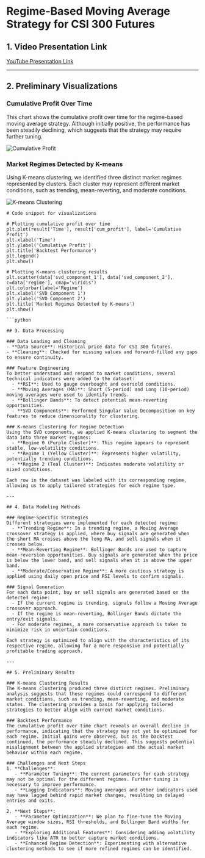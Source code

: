 # Regime-Based Moving Average Strategy for CSI 300 Futures

## 1. Video Presentation Link
[YouTube Presentation Link](your_youtube_link_here)

---

## 2. Preliminary Visualizations

### Cumulative Profit Over Time
This chart shows the cumulative profit over time for the regime-based moving average strategy. Although initially positive, the performance has been steadily declining, which suggests that the strategy may require further tuning.

![Cumulative Profit](link_to_your_image)

### Market Regimes Detected by K-means
Using K-means clustering, we identified three distinct market regimes represented by clusters. Each cluster may represent different market conditions, such as trending, mean-reverting, and moderate conditions.

![K-means Clustering](link_to_your_image)

```
# Code snippet for visualizations

# Plotting cumulative profit over time
plt.plot(result['Time'], result['cum_profit'], label='Cumulative Profit')
plt.xlabel('Time')
plt.ylabel('Cumulative Profit')
plt.title('Backtest Performance')
plt.legend()
plt.show()

# Plotting K-means clustering results
plt.scatter(data['svd_component_1'], data['svd_component_2'], c=data['regime'], cmap='viridis')
plt.colorbar(label='Regime')
plt.xlabel('SVD Component 1')
plt.ylabel('SVD Component 2')
plt.title('Market Regimes Detected by K-means')
plt.show()

```python

## 3. Data Processing

### Data Loading and Cleaning
- **Data Source**: Historical price data for CSI 300 futures.
- **Cleaning**: Checked for missing values and forward-filled any gaps to ensure continuity.
  
### Feature Engineering
To better understand and respond to market conditions, several technical indicators were added to the dataset:
  - **RSI**: Used to gauge overbought and oversold conditions.
  - **Moving Averages (MA)**: Short (5-period) and Long (10-period) moving averages were used to identify trends.
  - **Bollinger Bands**: To detect potential mean-reverting opportunities.
  - **SVD Components**: Performed Singular Value Decomposition on key features to reduce dimensionality for clustering.

### K-means Clustering for Regime Detection
Using the SVD components, we applied K-means clustering to segment the data into three market regimes:
  - **Regime 0 (Purple Cluster)**: This regime appears to represent stable, low-volatility conditions.
  - **Regime 1 (Yellow Cluster)**: Represents higher volatility, potentially trending conditions.
  - **Regime 2 (Teal Cluster)**: Indicates moderate volatility or mixed conditions.

Each row in the dataset was labeled with its corresponding regime, allowing us to apply tailored strategies for each regime type.

---

## 4. Data Modeling Methods

### Regime-Specific Strategies
Different strategies were implemented for each detected regime:
  - **Trending Regime**: In a trending regime, a Moving Average crossover strategy is applied, where buy signals are generated when the short MA crosses above the long MA, and sell signals when it crosses below.
  - **Mean-Reverting Regime**: Bollinger Bands are used to capture mean-reversion opportunities. Buy signals are generated when the price is below the lower band, and sell signals when it is above the upper band.
  - **Moderate/Conservative Regime**: A more cautious strategy is applied using daily open price and RSI levels to confirm signals.

### Signal Generation
For each data point, buy or sell signals are generated based on the detected regime:
  - If the current regime is trending, signals follow a Moving Average crossover approach.
  - If the regime is mean-reverting, Bollinger Bands dictate the entry/exit signals.
  - For moderate regimes, a more conservative approach is taken to minimize risk in uncertain conditions.

Each strategy is optimized to align with the characteristics of its respective regime, allowing for a more responsive and potentially profitable trading approach.

---

## 5. Preliminary Results

### K-means Clustering Results
The K-means clustering produced three distinct regimes. Preliminary analysis suggests that these regimes could correspond to different market conditions, such as trending, mean-reverting, and moderate states. The clustering provides a basis for applying tailored strategies to better align with current market conditions.

### Backtest Performance
The cumulative profit over time chart reveals an overall decline in performance, indicating that the strategy may not yet be optimized for each regime. Initial gains were observed, but as the backtest continued, the performance steadily declined. This suggests potential misalignment between the applied strategies and the actual market behavior within each regime.

### Challenges and Next Steps
1. **Challenges**:
   - **Parameter Tuning**: The current parameters for each strategy may not be optimal for the different regimes. Further tuning is necessary to improve performance.
   - **Lagging Indicators**: Moving averages and other indicators used may have lagged behind rapid market changes, resulting in delayed entries and exits.
   
2. **Next Steps**:
   - **Parameter Optimization**: We plan to fine-tune the Moving Average window sizes, RSI thresholds, and Bollinger Band widths for each regime.
   - **Exploring Additional Features**: Considering adding volatility indicators like ATR to better capture market conditions.
   - **Enhanced Regime Detection**: Experimenting with alternative clustering methods to see if more refined regimes can be identified.




